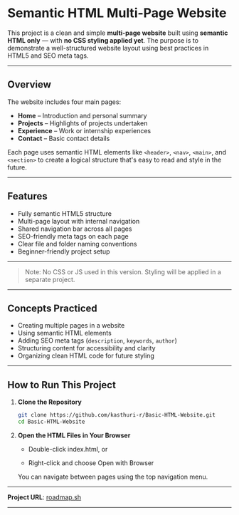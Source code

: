# Semantic HTML Multi-Page Website

This project is a clean and simple **multi-page website** built using **semantic HTML only** — with **no CSS styling applied yet**. The purpose is to demonstrate a well-structured website layout using best practices in HTML5 and SEO meta tags.

---

## Overview

The website includes four main pages:

- **Home** – Introduction and personal summary
- **Projects** – Highlights of projects undertaken
- **Experience** – Work or internship experiences
- **Contact** – Basic contact details

Each page uses semantic HTML elements like `<header>`, `<nav>`, `<main>`, and `<section>` to create a logical structure that's easy to read and style in the future.

---

## Features

-  Fully semantic HTML5 structure
-  Multi-page layout with internal navigation
-  Shared navigation bar across all pages
-  SEO-friendly meta tags on each page
-  Clear file and folder naming conventions
-  Beginner-friendly project setup

---


>  Note: No CSS or JS used in this version. Styling will be applied in a separate project.

---

## Concepts Practiced

- Creating multiple pages in a website
- Using semantic HTML elements
- Adding SEO meta tags (`description`, `keywords`, `author`)
- Structuring content for accessibility and clarity
- Organizing clean HTML code for future styling

---

## How to Run This Project

1. **Clone the Repository**
   ```bash
   git clone https://github.com/kasthuri-r/Basic-HTML-Website.git
   cd Basic-HTML-Website

2. **Open the HTML Files in Your Browser**

    - Double-click index.html, or

    - Right-click and choose Open with Browser

    You can navigate between pages using the top navigation menu.

---

**Project URL**: [roadmap.sh](https://roadmap.sh/projects/basic-html-website)

--- 